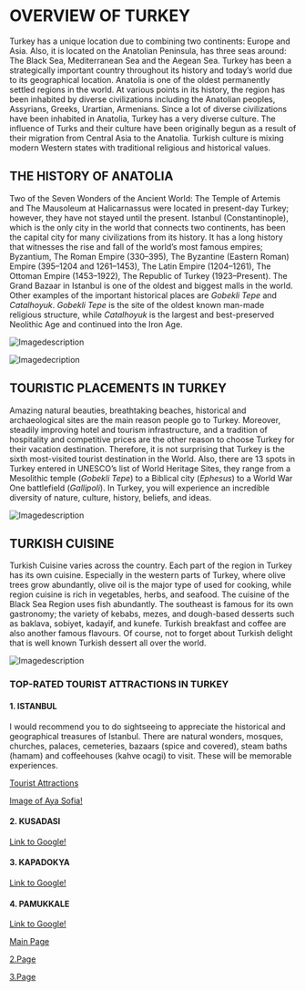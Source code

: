 # OVERVIEW OF TURKEY

Turkey has a unique location due to combining two continents: Europe and Asia. Also, it is located on the Anatolian Peninsula, has three seas around: The Black Sea, Mediterranean Sea and the Aegean Sea. Turkey has been a strategically important country throughout its history and today’s world due to its geographical location. Anatolia is one of the oldest permanently settled regions in the world. At various points in its history, the region has been inhabited by diverse civilizations including the Anatolian peoples, Assyrians, Greeks, Urartian, Armenians. 
Since a lot of diverse civilizations have been inhabited in Anatolia, Turkey has a very diverse culture. The influence of Turks and their culture have been originally begun as a result of their migration from Central Asia to the Anatolia. Turkish culture is mixing modern Western states with traditional religious and historical values. 

## THE HISTORY OF ANATOLIA 

Two of the Seven Wonders of the Ancient World: The Temple of Artemis and The Mausoleum at Halicarnassus were located in present-day Turkey; however, they have not stayed until the present. 
Istanbul (Constantinople), which is the only city in the world that connects two continents, has been the capital city for many civilizations from its history. It has a long history that witnesses the rise and fall of the world’s most famous empires; Byzantium, The Roman Empire (330–395), The Byzantine (Eastern Roman) Empire (395–1204 and 1261–1453), The Latin Empire (1204–1261), The Ottoman Empire (1453–1922), The Republic of Turkey (1923–Present). The Grand Bazaar in Istanbul is one of the oldest and biggest malls in the world.
Other examples of the important historical places are *Gobekli Tepe* and *Catalhoyuk*. *Gobekli Tepe* is the site of the oldest known man-made religious structure, while *Catalhoyuk* is the largest and best-preserved Neolithic Age and continued into the Iron Age. 

![Imagedescription](https://github.com/bercin-y/Info_Turkey/raw/master/The%20History%20of%20Anatolia.PNG)

![Imagedecription](https://raw.githubusercontent.com/bercin-y/Info_Turkey/master/The%20History%20of%20Anatolia.PNG)

## TOURISTIC PLACEMENTS IN TURKEY

Amazing natural beauties, breathtaking beaches, historical and archaeological sites are the main reason people go to Turkey. Moreover, steadily improving hotel and tourism infrastructure, and a tradition of hospitality and competitive prices are the other reason to choose Turkey for their vacation destination. Therefore, it is not surprising that Turkey is the sixth most-visited tourist destination in the World. 
Also, there are 13 spots in Turkey entered in UNESCO’s list of World Heritage Sites, they range from a Mesolithic temple (*Gobekli Tepe*) to a Biblical city (*Ephesus*) to a World War One battlefield (*Gallipoli*). In Turkey, you will experience an incredible diversity of nature, culture, history, beliefs, and ideas.

![Imagedescription](https://github.com/bercin-y/Info_Turkey/raw/master/Touristic%20Placements%20in%20Turkey.PNG)

## TURKISH CUISINE

Turkish Cuisine varies across the country. Each part of the region in Turkey has its own cuisine. Especially in the western parts of Turkey, where olive trees grow abundantly, olive oil is the major type of used for cooking, while region cuisine is rich in vegetables, herbs, and seafood. The cuisine of the Black Sea Region uses fish abundantly. The southeast is famous for its own gastronomy; the variety of kebabs, mezes, and dough-based desserts such as baklava, sobiyet, kadayif, and kunefe. 
Turkish breakfast and coffee are also another famous flavours. Of course, not to forget about Turkish delight that is well known Turkish dessert all over the world.

![Imagedescription](https://github.com/bercin-y/Info_Turkey/raw/master/Turkish%20Cusine.PNG)


### TOP-RATED TOURIST ATTRACTIONS IN TURKEY
#### 1. ISTANBUL
I would recommend you to do sightseeing to appreciate the historical and geographical treasures of Istanbul. There are natural wonders, mosques, churches, palaces, cemeteries, bazaars (spice and covered), steam baths (hamam) and coffeehouses (kahve ocagi) to visit. These will be memorable experiences.

[Tourist Attractions](https://www.planetware.com/tourist-attractions-/istanbul-tr-is-i.htm)

[Image of Aya Sofia!](https://raw.githubusercontent.com/bercin-y/Info_Turkey/master/Istanbul.PNG)

#### 2. KUSADASI

[Link to Google!](https://www.planetware.com/tourist-attractions-/kusadasi-tr-iz-epk.htm)

#### 3. KAPADOKYA

[Link to Google!](https://www.planetware.com/tourist-attractions-/cappadocia-tr-nv-c.htm)

#### 4. PAMUKKALE

[Link to Google!](https://www.planetware.com/tourist-attractions-/pamukkale-hierapolis-tr-de-pa.htm)

[Main Page](https://bercin-y.github.io/Info_Turkey/readme.md)


[2.Page](https://github.com/bercin-y/Info_Turkey/blob/master/Page2.md)


[3.Page](https://github.com/bercin-y/Info_Turkey/blob/master/Copy_of_Turkey_Population.ipynb)
